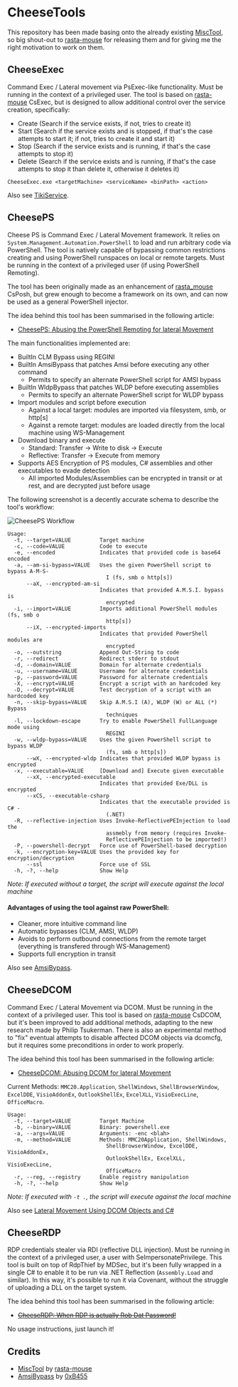 # CheeseTools

This repository has been made basing onto the already existing [MiscTool][1], so big shout-out to [rasta-mouse](https://twitter.com/rasta_mouse) for releasing them and for giving me the right motivation to work on them.

## CheeseExec
Command Exec / Lateral movement via PsExec-like functionality.  Must be running in the context of a privileged user.
The tool is based on [rasta-mouse](https://twitter.com/rasta_mouse) CsExec, but is designed to allow additional control over the service creation, specifically:
- Create (Search if the service exists, if not, tries to create it)
- Start (Search if the service exists and is stopped, if that's the case attempts to start it; if not, tries to create it and start it)
- Stop (Search if the service exists and is running, if that's the case attempts to stop it)
- Delete (Search if the service exists and is running, if that's the case attempts to stop it than delete it, otherwise it deletes it)
```
CheeseExec.exe <targetMachine> <serviceName> <binPath> <action>
```
Also see [TikiService][2].


## CheesePS
Cheese PS is Command Exec / Lateral Movement framework. It relies on `System.Management.Automation.PowerShell` to load and run arbitrary code via PowerShell. 
The tool is natively capable of bypassing common restrictions creating and using PowerShell runspaces on local or remote targets.
Must be running in the context of a privileged user (if using PowerShell Remoting).

The tool has been originally made as an enhancement of [rasta_mouse](https://twitter.com/rasta_mouse) CsPosh, but grew enough to become a framework on its own, and can now be used as a general PowerShell injector.

The idea behind this tool has been summarised in the following article:

* [CheesePS: Abusing the PowerShell Remoting for lateral Movement][5]

The main functionalities implemented are:
- BuiltIn CLM Bypass using REGINI
- BuiltIn AmsiBypass that patches Amsi before executing any other command
    + Permits to specify an alternate PowerShell script for AMSI bypass
- BuiltIn WldpBypass that patches WLDP before executing assemblies
    + Permits to specify an alternate PowerShell script for WLDP bypass
- Import modules and script before execution
    + Against a local target: modules are imported via filesystem, smb, or http[s]
    + Against a remote target: modules are loaded directly from the local machine using WS-Management
- Download binary and execute
    + Standard: Transfer -> Write to disk -> Execute
    + Reflective: Transfer -> Execute from memory
- Supports AES Encryption of PS modules, C# assemblies and other executables to evade detection
    + All imported Modules/Assemblies can be encrypted in transit or at rest, and are decrypted just before usage

The following screenshot is a decently accurate schema to describe the tool's workflow:

![CheesePS Workflow](./assets/CheesePS.png)

```
Usage:
  -t, --target=VALUE         Target machine
  -c, --code=VALUE           Code to execute
  -e, --encoded              Indicates that provided code is base64 encoded
  -a, --am-si-bypass=VALUE   Uses the given PowerShell script to bypass A-M-S-
                               I (fs, smb o http[s])
      --aX, --encrypted-am-si
                             Indicates that provided A.M.S.I. bypass is
                               encrypted
  -i, --import=VALUE         Imports additional PowerShell modules (fs, smb o
                               http[s])
      --iX, --encrypted-imports
                             Indicates that provided PowerShell modules are
                               encrypted
  -o, --outstring            Append Out-String to code
  -r, --redirect             Redirect stderr to stdout
  -d, --domain=VALUE         Domain for alternate credentials
  -u, --username=VALUE       Username for alternate credentials
  -p, --password=VALUE       Password for alternate credentials
  -X, --encrypt=VALUE        Encrypt a script with an hardcoded key
  -D, --decrypt=VALUE        Test decryption of a script with an hardcoded key
  -n, --skip-bypass=VALUE    Skip A.M.S.I (A), WLDP (W) or ALL (*) Bypass
                               techniques
  -l, --lockdown-escape      Try to enable PowerShell FullLanguage mode using
                               REGINI
  -w, --wldp-bypass=VALUE    Uses the given PowerShell script to bypass WLDP
                               (fs, smb o http[s])
      --wX, --encrypted-wldp Indicates that provided WLDP bypass is encrypted
  -x, --executable=VALUE     [Download and] Execute given executable
      --xX, --encrypted-executable
                             Indicates that provided Exe/DLL is encrypted
      --xCS, --executable-csharp
                             Indicates that the executable provided is C# -
                               (.NET)
  -R, --reflective-injection Uses Invoke-ReflectivePEInjection to load the
                               assmebly from memory (requires Invoke-
                               ReflectivePEInjection to be imported!)
  -P, --powershell-decrypt   Force use of PowerShell-based decryption
  -k, --encryption-key=VALUE Uses the provided key for encryption/decryption
      --ssl                  Force use of SSL
  -h, -?, --help             Show Help
```

_Note: If executed without a target, the script will execute against the local machine_

#### Advantages of using the tool against raw PowerShell:

* Cleaner, more intuitive command line
* Automatic bypasses (CLM, AMSI, WLDP)
* Avoids to perform outbound connections from the remote target (everything is transfered through WS-Management)
* Supports full encryption in transit

Also see [AmsiBypass][3].

## CheeseDCOM
Command Exec / Lateral Movement via DCOM. Must be running in the context of a privileged user. 
This tool is based on [rasta-mouse](https://twitter.com/rasta_mouse) CsDCOM, but it's been improved to add additional methods, adapting to the new research made by Philip Tsukerman. 
There is also an experimental method to "fix" eventual attempts to disable affected DCOM objects via dcomcfg, but it requires some preconditions in order to work properly.

The idea behind this tool has been summarised in the following article:

* [CheeseDCOM: Abusing DCOM for lateral Movement][4]


Current Methods: `MMC20.Application`, `ShellWindows`, `ShellBrowserWindow`, `ExcelDDE`, `VisioAddonEx`,
                  `OutlookShellEx`, `ExcelXLL`, `VisioExecLine`, `OfficeMacro`.

```
Usage:
  -t, --target=VALUE         Target Machine
  -b, --binary=VALUE         Binary: powershell.exe
  -a, --args=VALUE           Arguments: -enc <blah>
  -m, --method=VALUE         Methods: MMC20Application, ShellWindows,
                               ShellBrowserWindow, ExcelDDE, VisioAddonEx,
                               OutlookShellEx, ExcelXLL, VisioExecLine, 
                               OfficeMacro
  -r, --reg, --registry      Enable registry manipulation
  -h, -?, --help             Show Help
```

_Note: If executed with `-t .`, the script will execute against the local machine_

Also see [Lateral Movement Using DCOM Objects and C#][4]

## CheeseRDP
RDP credentials stealer via RDI (reflective DLL injection). Must be running in the context of a privileged user, a user with SeImpersonatePrivilege. 
This tool is built on top of RdpThief by MDSec, but it's been fully wrapped in a single C# to enable it to be run via .NET Reflection (`Assembly.Load` and similar). In this way, it's 
possible to run it via Covenant, without the struggle of uploading a DLL on the target system. 

The idea behind this tool has been summarised in the following article:

* ~~[CheeseRDP: When RDP is actually Rob Dat Password!][7]~~

No usage instructions, just launch it!

## Credits
- [MiscTool][1] by [rasta-mouse](https://github.com/rasta-mouse)
- [AmsiBypass][6] by [0xB455](https://github.com/0xB455)


[1]: https://github.com/rasta-mouse/MiscTools
[2]: https://rastamouse.me/2018/10/amsiscanbuffer-bypass---part-1/
[3]: https://rastamouse.me/2019/08/tikiservice/
[4]: https://klezvirus.github.io/RedTeaming/LateralMovement/LateralMovementDCOM/
[5]: https://klezvirus.github.io/RedTeaming/LateralMovement/LateralMovementPSRemoting/
[6]: https://github.com/0xB455/AmsiBypass
[7]: https://klezvirus.github.io/RedTeaming/LateralMovement/LateralMovementRDPThief/
